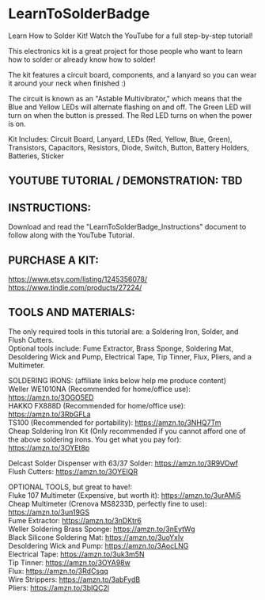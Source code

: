 # LearnToSolderBadge

Learn How to Solder Kit!  Watch the YouTube for a full step-by-step tutorial!  

This electronics kit is a great project for those people who want to learn how to solder or already know how to solder!  

The kit features a circuit board, components, and a lanyard so you can wear it around your neck when finished :)  

The circuit is known as an "Astable Multivibrator," which means that the Blue and Yellow LEDs will alternate flashing on and off.  The Green LED will turn on when the button is pressed.  The Red LED turns on when the power is on.  

Kit Includes: Circuit Board, Lanyard, LEDs (Red, Yellow, Blue, Green), Transistors, Capacitors, Resistors, Diode, Switch, Button, Battery Holders, Batteries, Sticker  

## YOUTUBE TUTORIAL / DEMONSTRATION: TBD

## INSTRUCTIONS:  
Download and read the "LearnToSolderBadge_Instructions" document to follow along with the YouTube Tutorial.  

## PURCHASE A KIT:
https://www.etsy.com/listing/1245356078/  
https://www.tindie.com/products/27224/

## TOOLS AND MATERIALS:  
The only required tools in this tutorial are: a Soldering Iron, Solder, and Flush Cutters.  
Optional tools include: Fume Extractor, Brass Sponge, Soldering Mat, Desoldering Wick and Pump, Electrical Tape, Tip Tinner, Flux, Pliers, and a Multimeter.  

SOLDERING IRONS:  (affiliate links below help me produce content)  
Weller WE1010NA (Recommended for home/office use):  https://amzn.to/3OGO5ED  
HAKKO FX888D (Recommended for home/office use):  https://amzn.to/3RbGFLa  
TS100 (Recommended for portability):  https://amzn.to/3NHQ7Tm  
Cheap Soldering Iron Kit (Only recommended if you cannot afford one of the above soldering irons.  You get what you pay for):  https://amzn.to/3OYEt8p  

Delcast Solder Dispenser with 63/37 Solder:  https://amzn.to/3R9VOwf  
Flush Cutters:  https://amzn.to/3OYEIQR  

OPTIONAL TOOLS, but great to have!:  
Fluke 107 Multimeter (Expensive, but worth it):  https://amzn.to/3urAMj5  
Cheap Multimeter (Crenova MS8233D, perfectly fine to use):  https://amzn.to/3un19GS  
Fume Extractor:  https://amzn.to/3nDKtr6  
Weller Soldering Brass Sponge:  https://amzn.to/3nEytWg  
Black Silicone Soldering Mat:  https://amzn.to/3uoYxIv  
Desoldering Wick and Pump:  https://amzn.to/3AocLNG  
Electrical Tape:  https://amzn.to/3uk3m5N  
Tip Tinner:  https://amzn.to/3OYA98w  
Flux:  https://amzn.to/3RdCsqq  
Wire Strippers:  https://amzn.to/3abFydB  
Pliers:  https://amzn.to/3bIQC2l  
